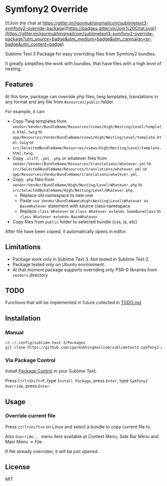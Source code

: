 # Symfony2 Override

[![Join the chat at https://gitter.im/igormukhingmailcom/sublimetext3-symfony2-override-package](https://badges.gitter.im/Join%20Chat.svg)](https://gitter.im/igormukhingmailcom/sublimetext3-symfony2-override-package?utm_source=badge&utm_medium=badge&utm_campaign=pr-badge&utm_content=badge)

Sublime Text 3 Package for easy overriding files from Symfony2 bundles.

It greatly simplifies the work with bundles, that have files with a high level of nesting.

## Features

At this time, package can override php files, twig templates, translations in any format and any file from `Resources/public` folder.

For example, it can:
- Copy Twig templates from `vendor/Vendor/BundleName/Resources/views/High/Nesting/Level/template.html.twig` to `app/Resources/VendorBundleName/views/High/Nesting/Level/template.html.twig` or `src/SelectedBundleName/Resources/views/High/Nesting/Level/template.html.twig`.
- Copy `.xliff`, `.yml`, `.php` or whatever files from `vendor/Vendor/BundleName/Resources/translations/whatever.yml` to `src/SelectedBundleName/Resources/translations/whatever.yml` or `app/Resources/VendorBundleName/translations/whatever.yml`.
- Copy `.php` files from `vendor/Vendor/BundleName/High/Nesting/Level/Whatever.php` to `src/SelectedBundleName/High/Nesting/Level/Whatever.php`.
  - Replace old namespace to new one
  - Paste `use Vendor\BundleName\High\Nesting\Level\Whatever as BaseWhatever` statement with source class namespace
  - Replace `class Whatever` or `class Whatever extends SomeBaseClass` to `class Whatever extends BaseWhatever`
- Copy files from `public` folder to selected bundle (css, js, etc)

After file have been copied, it automatically opens in editor.

## Limitations

- Package work only in Sublime Text 3. Not tested in Sublime Text 2.
- Package tested only on Ubuntu environment.
- At that moment package supports overriding only PSR-0 libraries from `vendors` directory

## TODO

Functions that will be implemented in future collected in
[TODO.md](https://github.com/igormukhingmailcom/sublimetext3-symfony2-override-package/blob/master/TODO.md).

## Installation

### Manual

```bash
cd ~/.config/sublime-text-3/Packages
git clone https://github.com/igormukhingmailcom/sublimetext3-symfony2-override-package.git "Symfony2 Override"
```

### Via Package Control

Install [Package Control](https://packagecontrol.io/installation) in your Sublime Text.

Press `Ctrl+Shift+P`, type `Install Package`, press `Enter`, type `Symfony2 Override`, press `Enter`.

## Usage

### Override current file

Press `ctrl+shift+o` on Linux and select a bundle to copy current file to.

Also `Override...` menu item available at Context Menu, Side Bar Menu and Main Menu -> File.

If file already overriden, it will be just opened.

## License

MIT
